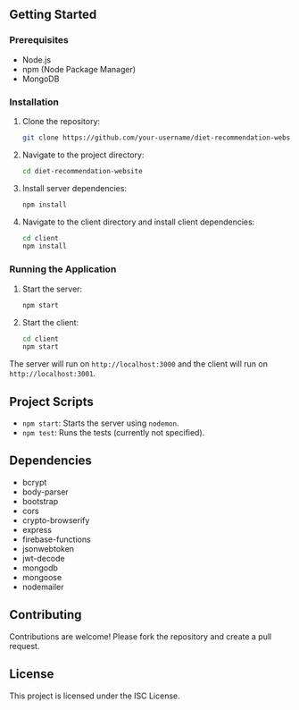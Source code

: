 
## Getting Started

### Prerequisites

- Node.js
- npm (Node Package Manager)
- MongoDB

### Installation

1. Clone the repository:
    ```sh
    git clone https://github.com/your-username/diet-recommendation-website.git
    ```
2. Navigate to the project directory:
    ```sh
    cd diet-recommendation-website
    ```
3. Install server dependencies:
    ```sh
    npm install
    ```
4. Navigate to the client directory and install client dependencies:
    ```sh
    cd client
    npm install
    ```

### Running the Application

1. Start the server:
    ```sh
    npm start
    ```
2. Start the client:
    ```sh
    cd client
    npm start
    ```

The server will run on `http://localhost:3000` and the client will run on `http://localhost:3001`.

## Project Scripts

- `npm start`: Starts the server using `nodemon`.
- `npm test`: Runs the tests (currently not specified).

## Dependencies

- bcrypt
- body-parser
- bootstrap
- cors
- crypto-browserify
- express
- firebase-functions
- jsonwebtoken
- jwt-decode
- mongodb
- mongoose
- nodemailer

## Contributing

Contributions are welcome! Please fork the repository and create a pull request.

## License

This project is licensed under the ISC License.